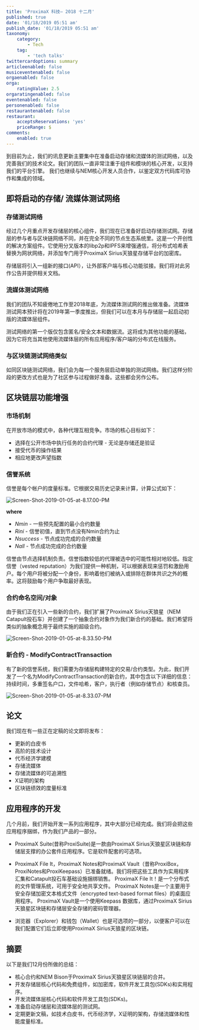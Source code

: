 ```yaml
---
title: 'ProximaX 科技– 2018 十二月'
published: true
date: '01/18/2019 05:51 am'
publish_date: '01/18/2019 05:51 am'
taxonomy:
    category:
        - Tech
    tag:
        - 'tech talks'
twittercardoptions: summary
articleenabled: false
musiceventenabled: false
orgaenabled: false
orga:
    ratingValue: 2.5
orgaratingenabled: false
eventenabled: false
personenabled: false
restaurantenabled: false
restaurant:
    acceptsReservations: 'yes'
    priceRange: $
comments:
    enabled: true
---
```


到目前为止，我们的讯息更新主要集中在准备启动存储和流媒体的测试网络，以及完善我们的技术论文。我们的团队一直非常注重于组件和模块的核心开发，以支持我们的平台引擎。 我们也继续与NEM核心开发人员合作，以鉴定双方代码库可协作和集成的领域。

## 即将启动的存储/ 流媒体测试网络 

### 存储测试网络
经过几个月重点开发存储层的核心组件，我们现在已准备好启动存储测试网。存储层的参与者与区块链网络不同，并在完全不同的节点生态系统里。这是一个开创性的解决方案组件。它使用分叉版本的libp2p和IPFS来增强通信，将分布式哈希表替换为网状网络，并添加专门用于ProximaX Sirius天狼星存储平台的加密库。 

存储层将引入一组新的接口(API），让外部客户端与核心功能驳接。我们将对此另作公告并提供相关文档。

### 流媒体测试网络
我们的团队不知疲倦地工作至2018年底，为流媒体测试网的推出做准备。流媒体测试网本预计将在2019年第一季度推出，但我们可以在本月与存储层一起启动初版的流媒体层组件。 

测试网络的第一个版仅包含匿名/安全文本和数据流。这将成为其他功能的基础，因为它将充当其他使用流媒体层的所有应用程序/客户端的分布式在线服务。


### 与区块链测试网络类似 
如同区块链测试网络，我们会为每一个服务层启动单独的测试网络。我们这样分阶段的更改方式也是为了社区参与过程做好准备。这些都会另作公布。

## 区块链层功能增强

### 市场机制

在开放市场的模式中，各种代理互相竞争。市场的核心目标如下：

+ 选择在公开市场中执行任务的合约代理 - 无论是存储还是验证
+ 接受代币的操作结果
+ 相应地更改声望指数


### 信誉系统

信誉是每个帐户的度量标准。它根据交易历史记录来计算，计算公式如下：

![Screen-Shot-2019-01-05-at-8.17.00-PM](/content/images/2019/01/Screen-Shot-2019-01-05-at-8.17.00-PM.png)
 
**where**

+ *Nmin* - 一些预先配置的最小合约数量
+ *Rini* - 信誉初值，直到节点没有Nmin合约为止
+ *Nsuccess* - 节点成功完成的合约数量
+ *Nall* - 节点成功完成的合约数量

信誉由节点选择机制负责。信誉指数较低的代理被选中的可能性相对地较低。指定信誉（vested reputation）为我们提供一种机制，可以根据表现来惩罚和激励用户。每个用户将被分配一个身份，影响着他们被纳入或排除在群体共识之外的概率。这将鼓励每个用户争取最好表现。

### 合约命名空间/对象

由于我们正在引入一些新的合约，我们扩展了ProximaX Sirius天狼星（NEM Catapult投石车）并创建了一个抽象合约对象作为我们新合约的基础。我们希望将类似的抽象概念用于最终实施的超级合约。


![Screen-Shot-2019-01-05-at-8.33.50-PM](/content/images/2019/01/Screen-Shot-2019-01-05-at-8.33.50-PM.png)

### 新合约 -  ModifyContractTransaction
有了新的信誉系统，我们需要为存储层构建特定的交易/合约类型。为此，我们开发了一个名为ModifyContractTransaction的新合约，其中包含以下详细的信息：持续时间，多重签名户口，文件哈希，客户，执行者（例如存储节点）和核查员。

![Screen-Shot-2019-01-05-at-8.33.07-PM](/content/images/2019/01/Screen-Shot-2019-01-05-at-8.33.07-PM.png)

## 论文
我们现在有一些正在定稿的论文即将发布：

+ 更新的白皮书
+ 高阶的技术设计
+ 代币经济学建模
+ 存储流媒体
+ 存储流媒体的可追溯性
+ X证明的架构
+ 区块链绩效的度量标准

## 应用程序的开发
几个月前，我们开始开发一系列应用程序，其中大部分已经完成。我们将会把这些应用程序捆绑，作为我们产品的一部分。

+ ProximaX Suite(昔称ProxiSuite)是一款由ProximaX Sirius天狼星区块链和存储层支撑的办公套件应用程序。它是软件配套的可选项。  

+ ProximaX File It，ProximaX Notes和ProximaX Vault（昔称ProxiBox，ProxiNotes和ProxiKeepass）已准备就绪。我们将把这些工具作为实用程序汇集和Catapult投石车基础设施捆绑销售。
ProximaX File It！是一个分布式的文件管理系统，可用于安全地共享文件。 ProximaX Notes是一个主要用于安全存储加密文本格式文件（encrypted text-based format files）的桌面应用程序。 ProximaX Vault是一个使用Keepass 数据库，通过ProximaX Sirius天狼星区块链和存储层安全存储的密码管理器。

+ 浏览器（Explorer）和钱包（Wallet）也是可选项的一部分，以便客户可以在我们配置它们后立即使用ProximaX Sirius天狼星的区块链。

## 摘要
以下是我们12月份所做的总结：

+ 核心合约和NEM Bison于ProximaX Sirius天狼星区块链层的合并。
+ 开发存储层核心代码和免费组件，如加密库，软件开发工具包(SDKs)和实用程序。
+ 开发流媒体层核心代码和软件开发工具包(SDKs)。
+ 准备启动存储层和流媒体层的测试网。
+ 定期更新文稿，如技术白皮书，代币经济学，X证明的架构，存储流媒体和性能度量标准。
